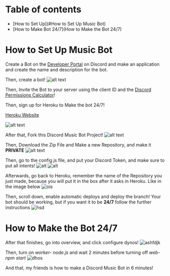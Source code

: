 Table of contents
=================

<!--ts-->
   * [How to Set Up](#How to Set Up Music Bot)
   * [How to Make Bot 24/7](How to Make the Bot 24/7)


# How to Set Up Music Bot

Create a Bot on the [Developer Portal](https://discord.com/developers/applications) on Discord and make an application and create the name and description for the bot.


Then, create a bot!
![alt text](https://github.com/RealMaoMao/Discord-Music-Bot/blob/main/commands/musicbot.png)

Then, Invite the Bot to your server using the client ID and the [Discord Permissions Calculator](https://discordapi.com/permissions.html)!


Then, sign up for Heroku to Make the bot 24/7!


[Heroku Website](https://id.heroku.com/login)


![alt text](https://github.com/RealMaoMao/Discord-Music-Bot/blob/main/commands/music%20bot.png)


After that, Fork this Discord Music Bot Project!
![alt text](https://github.com/RealMaoMao/Discord-Music-Bot/blob/main/commands/forkingimage.png)


Then, Download the Zip File and Make a new Repository, and make it **PRIVATE**
![alt text](https://github.com/RealMaoMao/Discord-Music-Bot/blob/main/commands/downloadzip.png)

Then, go to the config.js file, and put your Discord Token, and make sure to put all intents!
![alt](https://github.com/RealMaoMao/Discord-Music-Bot/blob/main/commands/botintents.png)
![alt](https://github.com/RealMaoMao/Discord-Music-Bot/blob/main/commands/bottoken.png)


Afterwards, go back to Heroku, remember the name of the Repository you just made, because you will put it in the box after it asks in Heroku. Like in the image below
![ois](https://github.com/RealMaoMao/Discord-Music-Bot/blob/main/commands/connectingrepo.png)


Then, scroll down, enable automatic deploys and deploy the branch! Your bot should be working, but if you want it to be **24/7** follow the further instructions
![hsd](https://github.com/RealMaoMao/Discord-Music-Bot/blob/main/commands/deployrepo.png)


# How to Make the Bot 24/7


After that finishes, go into overview, and click configure dynos!
![ashfdjk](https://github.com/RealMaoMao/Discord-Music-Bot/blob/main/commands/configure-dyno.png)


Then, turn on *worker- node.js* and wait 2 minutes before turning off *web- npm start*
![dhos](https://github.com/RealMaoMao/Discord-Music-Bot/blob/main/commands/dynos.png)

And that, my friends is how to make a Discord Music Bot in 6 minutes!
